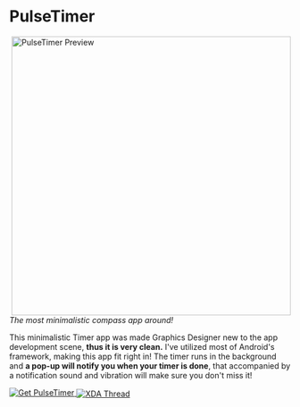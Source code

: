 PulseTimer
=======

<img alt="PulseTimer Preview" align="right" height="500"
   src="http://i.imgur.com/7BSxAi5.png" />

<i>The most minimalistic compass app around!</i>

This minimalistic Timer app was made Graphics Designer new to the app development scene, 
<b>thus it is very clean.</b> I've utilized most of Android's framework, making this app fit right in!
The timer runs in the background and <b>a pop-up will notify you when your timer is done</b>,
that accompanied by a notification sound and vibration will make sure you don't miss it! 

<a href="https://drive.google.com/file/d/0ByFF6rgTjelEdGRvT29CMS1tZnc/edit?usp=sharing">
  <img alt="Get PulseTimer" vspace="0"
       src="http://i.imgur.com/kXr4CXP.png" />
</a>

<a href="http://forum.xda-developers.com/showthread.php?p=52392717">
  <img alt="XDA Thread" vspace="0" align="center"
       src="http://i.imgur.com/HkhJ7cp.png" />
</a>
